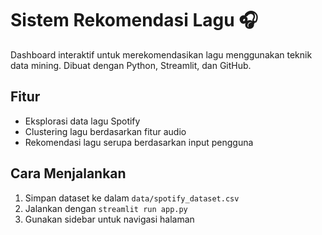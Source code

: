 # Sistem Rekomendasi Lagu 🎧

Dashboard interaktif untuk merekomendasikan lagu menggunakan teknik data mining. Dibuat dengan Python, Streamlit, dan GitHub.

## Fitur
- Eksplorasi data lagu Spotify
- Clustering lagu berdasarkan fitur audio
- Rekomendasi lagu serupa berdasarkan input pengguna

## Cara Menjalankan
1. Simpan dataset ke dalam `data/spotify_dataset.csv`
2. Jalankan dengan `streamlit run app.py`
3. Gunakan sidebar untuk navigasi halaman
